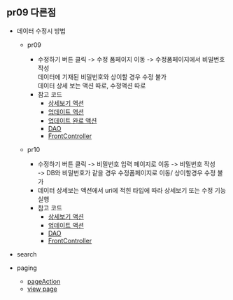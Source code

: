 ## pr09 다른점

- 데이터 수정시 방법

  - pr09

    - 수정하기 버튼 클릭 -> 수정 폼페이지 이동 -> 수정폼페이지에서 비밀번호 작성<br>
      데이터에 기재된 비밀번호와 상이할 경우 수정 불가<br>
      데이터 상세 보는 액션 따로, 수정액션 따로<br>
    - 참고 코드
      - [상세보기 액션](https://github.com/hyeah0/SmartWeb_Contents_WebApplication_developer_class/blob/main/5_web/05_jsp_databaseConnect/pr09_MEMBER10_FrontController%2CEL%2CJSTL/src/main/java/com/member/action/MemberListDetailAction.md)
      - [업데이트 액션](https://github.com/hyeah0/SmartWeb_Contents_WebApplication_developer_class/blob/main/5_web/05_jsp_databaseConnect/pr09_MEMBER10_FrontController%2CEL%2CJSTL/src/main/java/com/member/action/MemberUpdateAction.md)
      - [업데이트 완료 액션](https://github.com/hyeah0/SmartWeb_Contents_WebApplication_developer_class/blob/main/5_web/05_jsp_databaseConnect/pr09_MEMBER10_FrontController%2CEL%2CJSTL/src/main/java/com/member/action/MemberUpdateOkAction.md)
      - [DAO](https://github.com/hyeah0/SmartWeb_Contents_WebApplication_developer_class/blob/main/5_web/05_jsp_databaseConnect/pr09_MEMBER10_FrontController%2CEL%2CJSTL/src/main/java/com/member/model/MemberDAO.md)
      - [FrontController](https://github.com/hyeah0/SmartWeb_Contents_WebApplication_developer_class/blob/main/5_web/05_jsp_databaseConnect/pr09_MEMBER10_FrontController%2CEL%2CJSTL/src/main/java/com/member/controller/FrontController.md)

  - pr10
    - 수정하기 버튼 클릭 -> 비밀번호 입력 페이지로 이동 -> 비밀번호 작성 <br>
      -> DB와 비밀번호가 같을 경우 수정폼페이지로 이동/ 상이할경우 수정 불가
    - 데이터 상세보는 액션에서 uri에 적힌 타입에 따라 상세보기 또는 수정 기능 실행
    - 참고 코드
      - [상세보기 액션](https://github.com/hyeah0/SmartWeb_Contents_WebApplication_developer_class/blob/main/5_web/05_jsp_databaseConnect/pr10_BOARD_%EA%B2%8C%EC%8B%9C%ED%8C%90_%ED%8E%98%EC%9D%B4%EC%A7%95%2C%EA%B2%80%EC%83%89/src/main/java/com/board/action/BoardContentViewAction.md)
      - [업데이트 액션](https://github.com/hyeah0/SmartWeb_Contents_WebApplication_developer_class/blob/main/5_web/05_jsp_databaseConnect/pr10_BOARD_%EA%B2%8C%EC%8B%9C%ED%8C%90_%ED%8E%98%EC%9D%B4%EC%A7%95%2C%EA%B2%80%EC%83%89/src/main/java/com/board/action/BoardUpdateAction.md)
      - [DAO](https://github.com/hyeah0/SmartWeb_Contents_WebApplication_developer_class/blob/main/5_web/05_jsp_databaseConnect/pr10_BOARD_%EA%B2%8C%EC%8B%9C%ED%8C%90_%ED%8E%98%EC%9D%B4%EC%A7%95%2C%EA%B2%80%EC%83%89/src/main/java/com/board/model/BoardDAO.md)
      - [FrontController](https://github.com/hyeah0/SmartWeb_Contents_WebApplication_developer_class/blob/main/5_web/05_jsp_databaseConnect/pr10_BOARD_%EA%B2%8C%EC%8B%9C%ED%8C%90_%ED%8E%98%EC%9D%B4%EC%A7%95%2C%EA%B2%80%EC%83%89/src/main/java/com/board/controller/FrontController.md)

- search

- paging
  - [pageAction](https://github.com/hyeah0/SmartWeb_Contents_WebApplication_developer_class/blob/main/5_web/05_jsp_databaseConnect/pr10_BOARD_%EA%B2%8C%EC%8B%9C%ED%8C%90_%ED%8E%98%EC%9D%B4%EC%A7%95%2C%EA%B2%80%EC%83%89/src/main/java/com/board/action/BoardListAction.md)
  - [view page](https://github.com/hyeah0/SmartWeb_Contents_WebApplication_developer_class/blob/main/5_web/05_jsp_databaseConnect/pr10_BOARD_%EA%B2%8C%EC%8B%9C%ED%8C%90_%ED%8E%98%EC%9D%B4%EC%A7%95%2C%EA%B2%80%EC%83%89/src/main/webapp/view/board_list.jsp)
